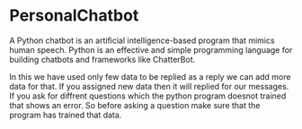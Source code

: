 # PersonalChatbot
A Python chatbot is an artificial intelligence-based program that mimics human speech. Python is an effective and simple programming language for building chatbots and frameworks like ChatterBot.

In this we have used only few data to be replied as a reply we can add more data for that. If you assigned new data then it will replied for our messages. If you ask for diffrent questions which the python program doesnot trained that shows an error. So before asking a question make sure that the program has trained that data.
